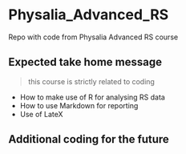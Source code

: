 # Physalia_Advanced_RS

Repo with code from Physalia Advanced RS course

## Expected take home message

> this course is strictly related to coding

+ How to make use of R for analysing RS data
+ How to use Markdown for reporting
+ Use of LateX

## Additional coding for the  future


